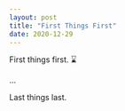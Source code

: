 ```yaml
---
layout: post
title: "First Things First"
date: 2020-12-29
---
```

First things first. :hourglass:

...

Last things last.
